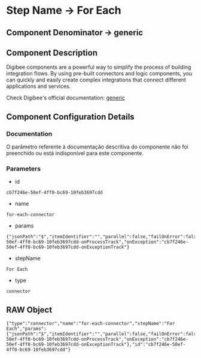 # Step Name -> For Each
## Component Denominator -> generic

## Component Description

Digibee components are a powerful way to simplify the process of building integration flows. By using pre-built connectors and logic components, you can quickly and easily create complex integrations that connect different applications and services.

Check Digibee's official documentation: [generic](https://docs.digibee.com/documentation "Digibee documentation")

## Component Configuration Details
### Documentation

O parâmetro referente à documentação descritiva do componente não foi preenchido ou está indisponível para este componente.

### Parameters

* id
```
cb7f246e-50ef-4ff0-bc69-10feb3697cdd
```

* name
```
for-each-connector
```

* params
```
{"jsonPath":"$","itemIdentifier":"","parallel":false,"failOnError":false,"onProcess":"cb7f246e-50ef-4ff0-bc69-10feb3697cdd-onProcessTrack","onException":"cb7f246e-50ef-4ff0-bc69-10feb3697cdd-onExceptionTrack"}
```

* stepName
```
For Each
```

* type
```
connector
```


## RAW Object

```
{"type":"connector","name":"for-each-connector","stepName":"For Each","params":{"jsonPath":"$","itemIdentifier":"","parallel":false,"failOnError":false,"onProcess":"cb7f246e-50ef-4ff0-bc69-10feb3697cdd-onProcessTrack","onException":"cb7f246e-50ef-4ff0-bc69-10feb3697cdd-onExceptionTrack"},"id":"cb7f246e-50ef-4ff0-bc69-10feb3697cdd"}
```